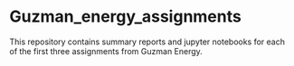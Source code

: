# Guzman_energy_assignments

This repository contains summary reports and jupyter notebooks for each of the first three assignments from Guzman Energy.
